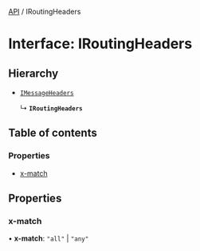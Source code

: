 [API](../api.md) / IRoutingHeaders

# Interface: IRoutingHeaders

## Hierarchy

- [`IMessageHeaders`](IMessageHeaders.md)

  ↳ **`IRoutingHeaders`**

## Table of contents

### Properties

- [x-match](IRoutingHeaders.md#x-match)

## Properties

### x-match

• **x-match**: ``"all"`` \| ``"any"``
